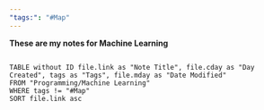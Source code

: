 ```yaml
---
"tags:": "#Map"
---
```



**These are my notes for Machine Learning**

```dataview  
 
TABLE without ID file.link as "Note Title", file.cday as "Day Created", tags as "Tags", file.mday as "Date Modified"
FROM "Programming/Machine Learning" 
WHERE tags != "#Map"
SORT file.link asc

```
